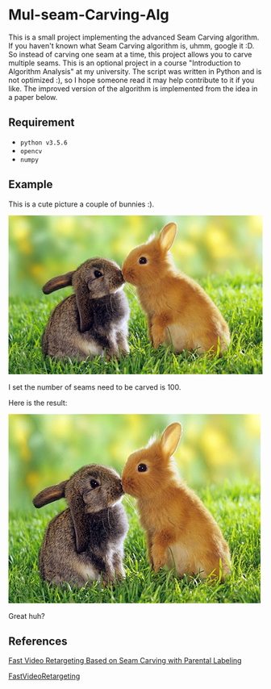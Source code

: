 # Mul-seam-Carving-Alg
This is a small project implementing the advanced Seam Carving algorithm. If you haven't known what Seam Carving algorithm is, uhmm, google it :D. So instead of carving one seam at a time, this project allows you to carve multiple seams. This is an optional project in a course "Introduction to Algorithm Analysis" at my university. The script was written in Python and is not optimized :), so I hope someone read it may help contribute to it if you like. The improved version of the algorithm is implemented from the idea in a paper below.

## Requirement

- `python v3.5.6`
- `opencv`
- `numpy`

## Example

This is a cute picture a couple of bunnies :).

![Screenshot](example.jpg)

I set the number of seams need to be carved is 100.

Here is the result:

![Screenshot](example-carved.jpg)

Great huh? 

## References

[Fast Video Retargeting Based on Seam Carving with Parental Labeling](https://arxiv.org/abs/1903.03180?fbclid=IwAR15HsYQsPaR5uU4BqVqmai7d2IwQBlLJBBEajEQUfm_lKvfnhvMTL7ERM0)

[FastVideoRetargeting](https://github.com/zchuning/FastVideoRetargeting?fbclid=IwAR28jnZFtdBDNgcDd4a4V89rGZ9G6ueyo3bsnfcqC-s_iGZyhfdElwONa3E)
